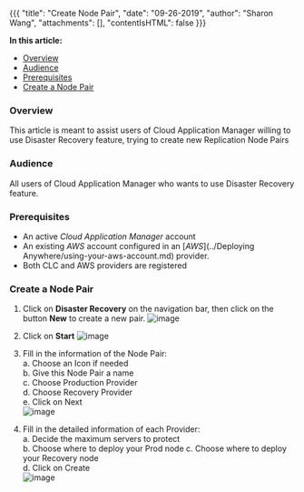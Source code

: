 {{{
  "title": "Create Node Pair",
  "date": "09-26-2019",
  "author": "Sharon Wang",
  "attachments": [],
  "contentIsHTML": false
}}}

**In this article:**

* [Overview](#overview)
* [Audience](#audience)
* [Prerequisites](#prerequisites)
* [Create a Node Pair](#create-node-pair)

### Overview <a name="overview"></a>

This article is meant to assist users of Cloud Application Manager willing to use Disaster Recovery feature, trying to create new Replication Node Pairs

### Audience <a name="audience"></a>

All users of Cloud Application Manager who wants to use Disaster Recovery feature.

### Prerequisites <a name="prerequisites"></a>

* An active *Cloud Application Manager* account
* An existing *AWS* account configured in an [*AWS*](../Deploying Anywhere/using-your-aws-account.md) provider.
* Both CLC and AWS providers are registered

 
### Create a Node Pair <a name="create-node-pair"></a>
1. Click on **Disaster Recovery** on the navigation bar, then click on the button **New** to create a new pair.
![image](https://user-images.githubusercontent.com/20582531/65722771-357c3b00-e06a-11e9-9ffd-9b4386eb679c.png)

2. Click on **Start**
 ![image](https://user-images.githubusercontent.com/20582531/65722732-1bdaf380-e06a-11e9-8542-4d9f06389baa.png)
3. Fill in the information of the Node Pair:  
 a. Choose an Icon if needed  
 b. Give this Node Pair a name   
 c. Choose Production Provider  
 d. Choose Recovery Provider  
 e. Click on Next  
![image](https://user-images.githubusercontent.com/20582531/65728950-cd355580-e079-11e9-8ed3-97d58e72d642.png)
3. Fill in the detailed information of each Provider:  
 a. Decide the maximum servers to protect  
 b. Choose where to deploy your Prod node 
 c. Choose where to deploy your Recovery node  
 d. Click on Create  
![image](https://user-images.githubusercontent.com/20582531/65723513-c7d10e80-e06b-11e9-9f9c-2e91dd5580bc.png)
